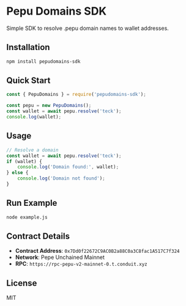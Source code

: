 # Pepu Domains SDK

Simple SDK to resolve .pepu domain names to wallet addresses.

## Installation

```bash
npm install pepudomains-sdk
```

## Quick Start

```javascript
const { PepuDomains } = require('pepudomains-sdk');

const pepu = new PepuDomains();
const wallet = await pepu.resolve('teck');
console.log(wallet); 
```

## Usage

```javascript
// Resolve a domain
const wallet = await pepu.resolve('teck');
if (wallet) {
    console.log('Domain found:', wallet);
} else {
    console.log('Domain not found');
}
```

## Run Example

```bash
node example.js
```

## Contract Details

- **Contract Address**: `0x7Dd0f22672C9AC0B2a88C0a3C8fac1A517C7f324`
- **Network**: Pepe Unchained Mainnet
- **RPC**: `https://rpc-pepu-v2-mainnet-0.t.conduit.xyz`

## License

MIT 